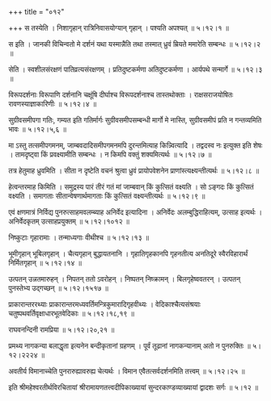 +++
title = "०१२"

+++
स तस्येति । निशागृहान् रात्रिनिवासयोग्यान् गृहान् । पश्यति अपश्यत्  ॥  ५।१२।१  ॥   

  

स इति । जानकी विचिन्वतो मे दर्शनं यथा यस्मान्नैति तथा तस्मात् ध्रुवं म्रियते ममारेति सम्बन्धः  ॥  ५।१२।२  ॥   

  

सेति । स्वशीलसंरक्षणं पातिव्रत्यसंरक्षणम् । प्रतिदुष्टकर्मणा अतिदुष्टकर्मणा । आर्यपथे सन्मार्गे  ॥  ५।१२।३  ॥   

  

विरूपदर्शनाः विरूपाणि दर्शनानि चक्षूंषि दीर्घाश्च विरूपदर्शनाश्च तास्तथोक्ताः । राक्षसराजयोषितः रावणस्याज्ञाकारिणीः  ॥  ५।१२।४  ॥   

  

सुग्रीवसमीपगा गतिः, गम्यत इति गतिर्मार्गः सुग्रीवसमीपसम्बन्धी मार्गो मे नास्ति, सुग्रीवसमीपं प्रति न गन्तव्यमिति भावः  ॥  ५।१२।५,६  ॥   

  

मा ऽस्तु तत्समीपगमनम्, जाम्बवदादिसमीपगमनमपि दुरन्तमित्याह किन्न्वित्यादि । तद्वदस्व नः इत्युक्त इति शेषः । तामदृष्ट्वा किं प्रवक्ष्यामीति सम्बन्धः । न किमपि वक्तुं शक्यमित्यर्थः  ॥  ५।१२।७  ॥   

  

तत्र हेतुमाह ध्रुवमिति । सीता न दृष्टेति वचनं श्रुत्वा ध्रुवं प्रायोपवेशनेन प्राणांस्त्यक्ष्यन्तीत्यर्थः  ॥  ५।१२।८  ॥   

  

हेत्वन्तरमाह किमिति । समुद्रस्य पारं तीरं गतं मां जाम्बवान् किं कुत्सितं वक्ष्यति । सो ऽङ्गदः किं कुत्सितं वक्ष्यति । समागताः सीतान्वेषणार्थमागताः किं कुत्सितं वक्ष्यन्तीत्यर्थः  ॥  ५।१२।९  ॥   

  

एवं क्षणमात्रं निर्विद्य पुनरुत्साहमवलम्ब्याह अनिर्वेद इत्यादिना । अनिर्वेदः अलम्बुद्धिराहित्यम्, उत्साह इत्यर्थः । अनिर्वेदकृतम् उत्साहप्रयुक्तम्  ॥  ५।१२।१०१२  ॥   

  

निष्कुटाः गृहारामाः । तन्माध्यगाः वीथीश्च  ॥  ५।१२।१३  ॥   

  

भूमीगृहान् भूबिलगृहान् । चैत्यगृहान् बुद्धायतनानि । गृहातिगृहकानपि गृहनतीत्य अनतिदूरे स्वैरविहारार्थं निर्मितगृहान्  ॥  ५।१२।१४  ॥   

  

उत्पतन् उन्नतमारुहन् । निपतन् ततो ऽवरोहन् । निष्पतन् निष्क्रामन् । बिलगृहेष्ववतरन् । उत्पतन् पुनस्तेभ्य उद्गच्छन्  ॥  ५।१२।१५१७  ॥   

  

प्राकारान्तररथ्याः प्राकारान्तरमध्यवर्तिमन्त्रिकुमारादिगृहवीथ्यः । वेदिकाश्चैत्यसंश्रयाः चतुष्पथवर्तिवृक्षाधारभूतवेदिकाः  ॥  ५।१२।१८,१९  ॥   

  

राघवनन्दिनी रामप्रिया  ॥  ५।१२।२०,२१  ॥   

  

प्रमथ्य नागकन्या बलाद्धृता इत्यनेन बन्दीकृतानां ग्रहणम् । पूर्वं तूढानां नागकन्यानाम् अतो न पुनरुक्तिः  ॥  ५।१२।२२२४  ॥   

  

अवतीर्य विमानाच्चेति पुनरारुह्यावरुह्य चेत्यर्थः । विमान एवैतत्सर्वदर्शनमिति तत्त्वम्  ॥  ५।१२।२५  ॥   

  

इति श्रीमहेश्वरतीर्थविरचितायां श्रीरामायणतत्त्वदीपिकाख्यायां सुन्दरकाण्डव्याख्यायां द्वादशः सर्गः  ॥  ५।१२  ॥   

  

